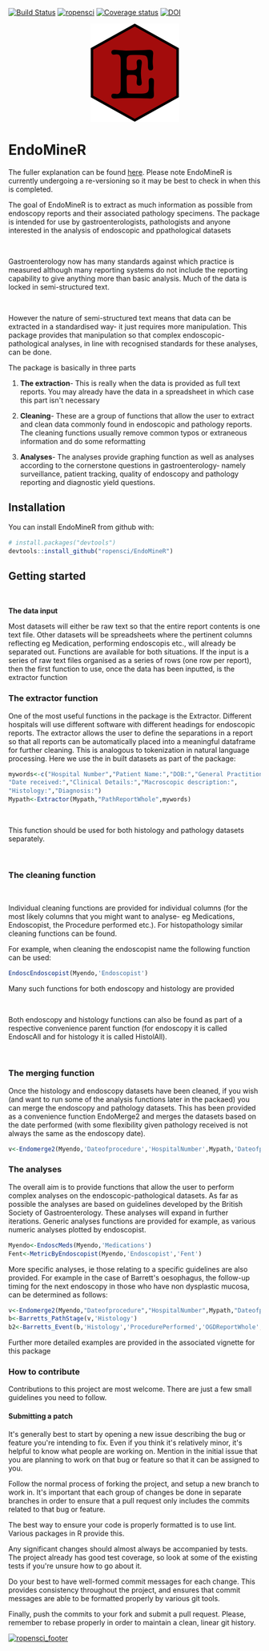 
[![Build Status](https://travis-ci.org/ropensci/EndoMineR.svg?branch=master)](https://travis-ci.org/ropensci/EndoMineR) [![ropensci](https://badges.ropensci.org/153_status.svg)](https://github.com/ropensci/onboarding/issues/153) [![Coverage status](https://codecov.io/gh/ropensci/EndoMineR/branch/master/graph/badge.svg)](https://codecov.io/github/ropensci/EndoMineR?branch=master)
[![DOI](http://joss.theoj.org/papers/10.21105/joss.00701/status.svg)](https://doi.org/10.21105/joss.00701)

<!-- README.md is generated from README.Rmd. Please edit that file -->
<img src="vignettes/img/EndoMineRLogo.png" style="display: block; margin: auto;" />

EndoMineR
=========

The fuller explanation can be found [here](https://ropensci.github.io/EndoMineR/). Please note EndoMineR is currently undergoing a re-versioning so it may be best to check in when this is completed.


The goal of EndoMineR is to extract as much information as possible from endoscopy reports and their associated pathology specimens. The package is intended for use by gastroenterologists, pathologists and anyone interested in the analysis of endoscopic and ppathological datasets

<br>

Gastroenterology now has many standards against which practice is measured although many reporting systems do not include the reporting capability to give anything more than basic analysis. Much of the data is locked in semi-structured text.

<br>

However the nature of semi-structured text means that data can be extracted in a standardised way- it just requires more manipulation. This package provides that manipulation so that complex endoscopic-pathological analyses, in line with recognised standards for these analyses, can be done.

The package is basically in three parts

1.  **The extraction**- This is really when the data is provided as full text reports. You may already have the data in a spreadsheet in which case this part isn't necessary

2.  **Cleaning**- These are a group of functions that allow the user to extract and clean data commonly found in endoscopic and pathology reports. The cleaning functions usually remove common typos or extraneous information and do some reformatting

3.  **Analyses**- The analyses provide graphing function as well as analyses according to the cornerstone questions in gastroenterology- namely surveillance, patient tracking, quality of endoscopy and pathology reporting and diagnostic yield questions.

Installation
------------

You can install EndoMineR from github with:

``` r
# install.packages("devtools")
devtools::install_github("ropensci/EndoMineR")
```

Getting started
---------------

<br>

**The data input**

Most datasets will either be raw text so that the entire report contents is one text file. Other datasets will be spreadsheets where the pertinent columns reflecting eg Medication, performing endoscopis etc., will already be separated out. Functions are available for both situations. If the input is a series of raw text files organised as a series of rows (one row per report), then the first function to use, once the data has been inputted, is the extractor function

### The extractor function

One of the most useful functions in the package is the Extractor. Different hospitals will use different software with different headings for endoscopic reports. The extractor allows the user to define the separations in a report so that all reports can be automatically placed into a meaningful dataframe for further cleaning. This is analogous to tokenization in natural language processing. Here we use the in built datasets as part of the package:

``` r
mywords<-c("Hospital Number","Patient Name:","DOB:","General Practitioner:",
"Date received:","Clinical Details:","Macroscopic description:",
"Histology:","Diagnosis:")
Mypath<-Extractor(Mypath,"PathReportWhole",mywords)
```

<br>

This function should be used for both histology and pathology datasets separately.

<br>

### The cleaning function

<br>

Individual cleaning functions are provided for individual columns (for the most likely columns that you might want to analyse- eg Medications, Endoscopist, the Procedure performed etc.). For histopathology similar cleaning functions can be found.

For example, when cleaning the endoscopist name the following function can be used:

``` r
EndoscEndoscopist(Myendo,'Endoscopist')
```

Many such functions for both endoscopy and histology are provided

<br>

Both endoscopy and histology functions can also be found as part of a respective convenience parent function (for endoscopy it is called EndoscAll and for histology it is called HistolAll).

<br>

### The merging function

Once the histology and endoscopy datasets have been cleaned, if you wish (and want to run some of the analysis functions later in the packaed) you can merge the endoscopy and pathology datasets. This has been provided as a convenience function EndoMerge2 and merges the datasets based on the date performed (with some flexibility given pathology received is not always the same as the endoscopy date).

``` r
v<-Endomerge2(Myendo,'Dateofprocedure','HospitalNumber',Mypath,'Dateofprocedure','HospitalNumber')
```

### The analyses

The overall aim is to provide functions that allow the user to perform complex analyses on the endoscopic-pathological datasets. As far as possible the analyses are based on guidelines developed by the British Society of Gastroenterology. These analyses will expand in further iterations. Generic analyses functions are provided for example, as various numeric analyses plotted by endoscopist.

``` r
Myendo<-EndoscMeds(Myendo,'Medications')
Fent<-MetricByEndoscopist(Myendo,'Endoscopist','Fent')
```

More specific analyses, ie those relating to a specific guidelines are also provided. For example in the case of Barrett's oesophagus, the follow-up timing for the next endoscopy in those who have non dysplastic mucosa, can be determined as follows:

``` r
v<-Endomerge2(Myendo,"Dateofprocedure","HospitalNumber",Mypath,"Dateofprocedure","HospitalNumber")
b<-Barretts_PathStage(v,'Histology')
b2<-Barretts_Event(b,'Histology','ProcedurePerformed','OGDReportWhole','Findings') b3<-Barretts_FUGroup(b2,'Findings')
```

Further more detailed examples are provided in the associated vignette for this package

### How to contribute

Contributions to this project are most welcome. There are just a few small guidelines you need to follow.

#### Submitting a patch

It's generally best to start by opening a new issue describing the bug or feature you're intending to fix. Even if you think it's relatively minor, it's helpful to know what people are working on. Mention in the initial issue that you are planning to work on that bug or feature so that it can be assigned to you.

Follow the normal process of forking the project, and setup a new branch to work in. It's important that each group of changes be done in separate branches in order to ensure that a pull request only includes the commits related to that bug or feature.

The best way to ensure your code is properly formatted is to use lint. Various packages in R provide this.

Any significant changes should almost always be accompanied by tests. The project already has good test coverage, so look at some of the existing tests if you're unsure how to go about it. 

Do your best to have well-formed commit messages for each change. This provides consistency throughout the project, and ensures that commit messages are able to be formatted properly by various git tools.

Finally, push the commits to your fork and submit a pull request. Please, remember to rebase properly in order to maintain a clean, linear git history.


[![ropensci\_footer](https://ropensci.org/public_images/ropensci_footer.png)](https://ropensci.org)


